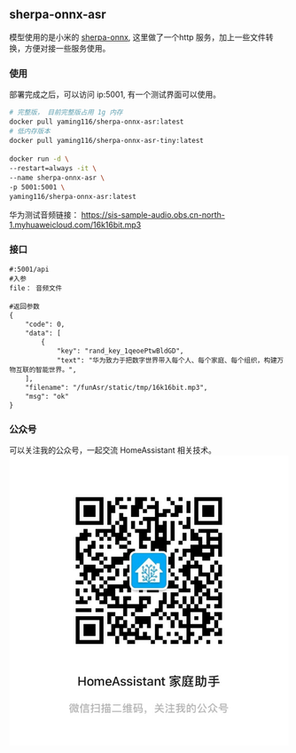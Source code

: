 sherpa-onnx-asr
----

模型使用的是小米的 [sherpa-onnx](https://github.com/k2-fsa/sherpa-onnx), 这里做了一个http 服务，加上一些文件转换，方便对接一些服务使用。

### 使用


部署完成之后，可以访问 ip:5001, 有一个测试界面可以使用。 

```bash
# 完整版， 目前完整版占用 1g 内存
docker pull yaming116/sherpa-onnx-asr:latest
# 低内存版本
docker pull yaming116/sherpa-onnx-asr-tiny:latest

docker run -d \
--restart=always -it \
--name sherpa-onnx-asr \
-p 5001:5001 \
yaming116/sherpa-onnx-asr:latest
```

华为测试音频链接： 
https://sis-sample-audio.obs.cn-north-1.myhuaweicloud.com/16k16bit.mp3

### 接口

```
#:5001/api
#入参
file： 音频文件

#返回参数
{
    "code": 0,
    "data": [
        {
            "key": "rand_key_1qeoePtwBldGD",
            "text": "华为致力于把数字世界带入每个人、每个家庭、每个组织，构建万物互联的智能世界。",
    ],
    "filename": "/funAsr/static/tmp/16k16bit.mp3",
    "msg": "ok"
}
```

### 公众号
可以关注我的公众号，一起交流 HomeAssistant 相关技术。
![](./IMG_8406.JPG)
